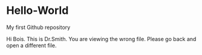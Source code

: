 # Hello-World
My first Github repository

Hi Bois.
This is Dr.Smith. You are viewing the wrong file.
Please go back and open a different file.
